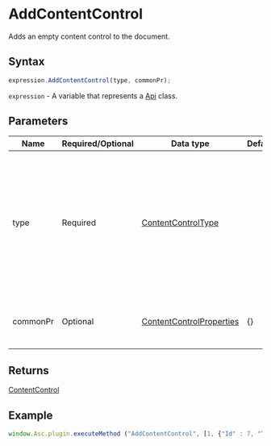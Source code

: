 # AddContentControl

Adds an empty content control to the document.

## Syntax

```javascript
expression.AddContentControl(type, commonPr);
```

`expression` - A variable that represents a [Api](../Api.md) class.

## Parameters

| **Name** | **Required/Optional** | **Data type** | **Default** | **Description** |
| ------------- | ------------- | ------------- | ------------- | ------------- |
| type | Required | [ContentControlType](../../Enumeration/ContentControlType.md) |  | A numeric value that specifies the content control type. It can have one of the following values: -**1** (block), -**2** (inline), -**3** (row), or -**4** (cell). |
| commonPr | Optional | [ContentControlProperties](../../Enumeration/ContentControlProperties.md) | &#123;&#125; | The common content control properties. |

## Returns

[ContentControl](../../Enumeration/ContentControl.md)

## Example

```javascript
window.Asc.plugin.executeMethod ("AddContentControl", [1, {"Id" : 7, "Tag" : "{tag}", "Lock" : 0}]);
```
